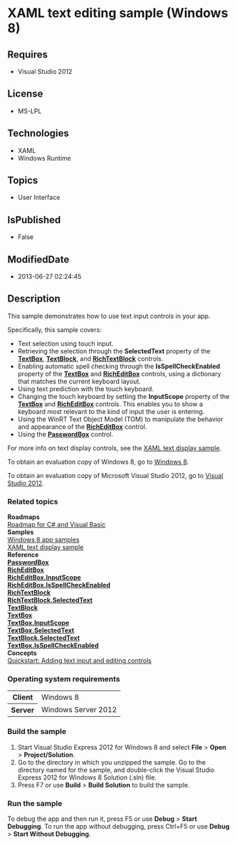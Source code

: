 # XAML text editing sample (Windows 8)
## Requires
* Visual Studio 2012
## License
* MS-LPL
## Technologies
* XAML
* Windows Runtime
## Topics
* User Interface
## IsPublished
* False
## ModifiedDate
* 2013-06-27 02:24:45
## Description

<div id="mainSection">
<p>This sample demonstrates how to use text input controls in your app. </p>
<p>Specifically, this sample covers:</p>
<ul>
<li>Text selection using touch input. </li><li>Retrieving the selection through the <b>SelectedText</b> property of the <a href="http://msdn.microsoft.com/library/windows/apps/br209683">
<b>TextBox</b></a>, <a href="http://msdn.microsoft.com/library/windows/apps/br209652">
<b>TextBlock</b></a>, and <a href="http://msdn.microsoft.com/library/windows/apps/br227565">
<b>RichTextBlock</b></a> controls. </li><li>Enabling automatic spell checking through the <b>IsSpellCheckEnabled</b> property of the
<a href="http://msdn.microsoft.com/library/windows/apps/br209683"><b>TextBox</b></a> and
<a href="http://msdn.microsoft.com/library/windows/apps/br227548"><b>RichEditBox</b></a> controls, using a dictionary that matches the current keyboard layout.
</li><li>Using text prediction with the touch keyboard. </li><li>Changing the touch keyboard by setting the <b>InputScope</b> property of the <a href="http://msdn.microsoft.com/library/windows/apps/br209683">
<b>TextBox</b></a> and <a href="http://msdn.microsoft.com/library/windows/apps/br227548">
<b>RichEditBox</b></a> controls. This enables you to show a keyboard most relevant to the kind of input the user is entering.
</li><li>Using the WinRT Text Object Model (TOM) to manipulate the behavior and appearance of the
<a href="http://msdn.microsoft.com/library/windows/apps/br227548"><b>RichEditBox</b></a> control.
</li><li>Using the <a href="http://msdn.microsoft.com/library/windows/apps/br227519"><b>PasswordBox</b></a> control.
</li></ul>
<p></p>
<p>For more info on text display controls, see the <a href="http://go.microsoft.com/fwlink/p/?linkid=238579">
XAML text display sample</a>.</p>
<p>To obtain an evaluation copy of Windows&nbsp;8, go to <a href="http://go.microsoft.com/fwlink/p/?linkid=241655">
Windows&nbsp;8</a>. </p>
<p>To obtain an evaluation copy of Microsoft Visual Studio&nbsp;2012, go to <a href="http://go.microsoft.com/fwlink/p/?linkid=241656">
Visual Studio&nbsp;2012</a>. </p>
<h3><a id="related_topics"></a>Related topics</h3>
<dl><dt><b>Roadmaps</b> </dt><dt><a href="http://msdn.microsoft.com/library/windows/apps/br229583">Roadmap for C# and Visual Basic</a>
</dt><dt><b>Samples</b> </dt><dt><a href="http://go.microsoft.com/fwlink/p/?LinkID=227694">Windows 8 app samples</a>
</dt><dt><a href="http://go.microsoft.com/fwlink/p/?linkid=238579">XAML text display sample</a>
</dt><dt><b>Reference</b> </dt><dt><a href="http://msdn.microsoft.com/library/windows/apps/br227519"><b>PasswordBox</b></a>
</dt><dt><a href="http://msdn.microsoft.com/library/windows/apps/br227548"><b>RichEditBox</b></a>
</dt><dt><a href="http://msdn.microsoft.com/library/windows/apps/br227548_inputscope"><b>RichEditBox.InputScope</b></a>
</dt><dt><a href="http://msdn.microsoft.com/library/windows/apps/br227548_isspellcheckenabled"><b>RichEditBox.IsSpellCheckEnabled</b></a>
</dt><dt><a href="http://msdn.microsoft.com/library/windows/apps/br227565"><b>RichTextBlock</b></a>
</dt><dt><a href="http://msdn.microsoft.com/library/windows/apps/br227565_selectedtext"><b>RichTextBlock.SelectedText</b></a>
</dt><dt><a href="http://msdn.microsoft.com/library/windows/apps/br209652"><b>TextBlock</b></a>
</dt><dt><a href="http://msdn.microsoft.com/library/windows/apps/br209683"><b>TextBox</b></a>
</dt><dt><a href="http://msdn.microsoft.com/library/windows/apps/br209683_inputscope"><b>TextBox.InputScope</b></a>
</dt><dt><a href="http://msdn.microsoft.com/library/windows/apps/br209683_selectedtext"><b>TextBox.SelectedText</b></a>
</dt><dt><a href="http://msdn.microsoft.com/library/windows/apps/br209652_selectedtext"><b>TextBlock.SelectedText</b></a>
</dt><dt><a href="http://msdn.microsoft.com/library/windows/apps/br209683_isspellcheckenabled"><b>TextBox.IsSpellCheckEnabled</b></a>
</dt><dt><b>Concepts</b> </dt><dt><a href="http://msdn.microsoft.com/library/windows/apps/hh700391">Quickstart: Adding text input and editing controls</a>
</dt></dl>
<h3>Operating system requirements</h3>
<table>
<tbody>
<tr>
<th>Client</th>
<td><dt>Windows&nbsp;8 </dt></td>
</tr>
<tr>
<th>Server</th>
<td><dt>Windows Server&nbsp;2012 </dt></td>
</tr>
</tbody>
</table>
<h3>Build the sample</h3>
<p></p>
<ol>
<li>Start Visual Studio Express&nbsp;2012 for Windows&nbsp;8 and select <b>File</b> &gt; <b>
Open</b> &gt; <b>Project/Solution</b>. </li><li>Go to the directory in which you unzipped the sample. Go to the directory named for the sample, and double-click the Visual Studio Express&nbsp;2012 for Windows&nbsp;8 Solution (.sln) file.
</li><li>Press F7 or use <b>Build</b> &gt; <b>Build Solution</b> to build the sample. </li></ol>
<p></p>
<h3>Run the sample</h3>
<p>To debug the app and then run it, press F5 or use <b>Debug</b> &gt; <b>Start Debugging</b>. To run the app without debugging, press Ctrl&#43;F5 or use
<b>Debug</b> &gt; <b>Start Without Debugging</b>. </p>
</div>
